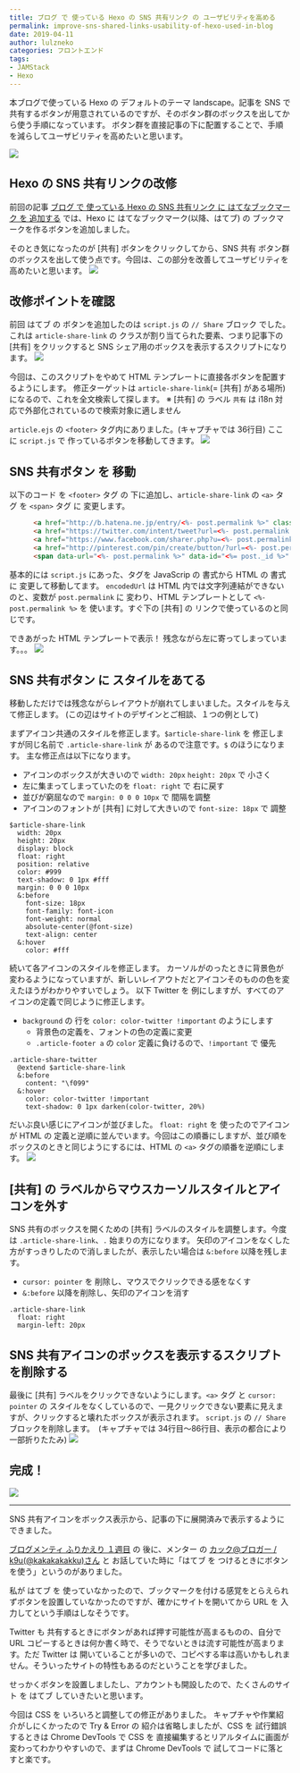 ```yaml
---
title: ブログ で 使っている Hexo の SNS 共有リンク の ユーザビリティを高める
permalink: improve-sns-shared-links-usability-of-hexo-used-in-blog
date: 2019-04-11
author: lulzneko
categories: フロントエンド
tags:
- JAMStack
- Hexo
---
```


本ブログで使っている Hexo の デフォルトのテーマ landscape。記事を SNS で 共有するボタンが用意されているのですが、そのボタン群のボックスを出してから使う手順になっています。
ボタン群を直接記事の下に配置することで、手順を減らしてユーザビリティを高めたいと思います。

![](/articles/assets/lulzneko/serverless/hexo/hexo.png)


## Hexo の SNS 共有リンクの改修
前回の記事 [ブログ で 使っている Hexo の SNS 共有リンク に はてなブックマーク を 追加する](https://riotz.works/articles/2019/04/10/add-hatena-bookmark-to-sns-share-link-of-hexo-used-in-blog/) では、Hexo に はてなブックマーク(以降、はてブ) の ブックマークを作るボタンを追加しました。

そのとき気になったのが [共有] ボタンをクリックしてから、SNS 共有 ボタン群のボックスを出して使う点です。今回は、この部分を改善してユーザビリティを高めたいと思います。
![](/articles/assets/lulzneko/serverless/hexo/01-05.png)


## 改修ポイントを確認
前回 はてブ の ボタンを追加したのは `script.js` の `// Share` ブロック でした。
これは `article-share-link` の クラスが割り当てられた要素、つまり記事下の [共有] をクリックすると SNS シェア用のボックスを表示するスクリプトになります。
![](/articles/assets/lulzneko/serverless/hexo/01-03.png)

今回は、このスクリプトをやめて HTML テンプレートに直接各ボタンを配置するようにします。
修正ターゲットは `article-share-link`(= [共有] がある場所)になるので、これを全文検索して探します。
※ [共有] の ラベル `共有` は i18n 対応で外部化されているので検索対象に適しません

`article.ejs` の `<footer>` タグ内にありました。(キャプチャでは 36行目)
ここに `script.js` で 作っているボタンを移動してきます。
![](/articles/assets/lulzneko/serverless/hexo/02-01.png)


## SNS 共有ボタン を 移動
以下のコード を `<footer>` タグ の 下に追加し、`article-share-link` の `<a>` タグ を `<span>` タグ に 変更します。
```html
      <a href="http://b.hatena.ne.jp/entry/<%- post.permalink %>" class="article-share-hatena" target="_blank" title="このエントリーをはてなブックマークに追加"></a>
      <a href="https://twitter.com/intent/tweet?url=<%- post.permalink %>" class="article-share-twitter" target="_blank" title="Twitter"></a>
      <a href="https://www.facebook.com/sharer.php?u=<%- post.permalink %>" class="article-share-facebook" target="_blank" title="Facebook"></a>
      <a href="http://pinterest.com/pin/create/button/?url=<%- post.permalink %>" class="article-share-pinterest" target="_blank" title="Pinterest"></a>
      <span data-url="<%- post.permalink %>" data-id="<%= post._id %>" class="article-share-link"><%= __('share') %>：</span>
```

基本的には `script.js` にあった、タグを JavaScrip の 書式から HTML の 書式 に 変更して移動してます。
`encodedUrl` は HTML 内では文字列連結ができないのと、変数が `post.permalink` に 変わり、HTML テンプレートとして `<%- post.permalink %>` を 使います。すぐ下の [共有] の リンクで使っているのと同じです。

できあがった HTML テンプレートで表示！
残念ながら左に寄ってしまっています。。。
![](/articles/assets/lulzneko/serverless/hexo/02-02.png)


## SNS 共有ボタン に スタイルをあてる
移動しただけでは残念ながらレイアウトが崩れてしまいました。スタイルを与えて修正します。
(この辺はサイトのデザインとご相談、１つの例として)

まずアイコン共通のスタイルを修正します。`$article-share-link` を 修正しますが同じ名前で `.article-share-link` が あるので注意です。`$` のほうになります。
主な修正点は以下になります。
- アイコンのボックスが大きいので `width: 20px` `height: 20px` で 小さく
- 左に集まってしまっていたのを `float: right` で 右に戻す
- 並びが窮屈なので `margin: 0 0 0 10px` で 間隔を調整
- アイコンのフォントが [共有] に対して大きいので `font-size: 18px` で 調整
```stylus
$article-share-link
  width: 20px
  height: 20px
  display: block
  float: right
  position: relative
  color: #999
  text-shadow: 0 1px #fff
  margin: 0 0 0 10px
  &:before
    font-size: 18px
    font-family: font-icon
    font-weight: normal
    absolute-center(@font-size)
    text-align: center
  &:hover
    color: #fff
```

続いて各アイコンのスタイルを修正します。
カーソルがのったときに背景色が変わるようになっていますが、新しいレイアウトだとアイコンそのものの色を変えたほうがわかりやすいでしょう。
以下 Twitter を 例にしますが、すべてのアイコンの定義で同じように修正します。
- `background` の 行を `color: color-twitter !important` のようにします
  - 背景色の定義を、フォントの色の定義に変更
  - `.article-footer a` の `color` 定義に負けるので、`!important` で 優先
```stylus
.article-share-twitter
  @extend $article-share-link
  &:before
    content: "\f099"
  &:hover
    color: color-twitter !important
    text-shadow: 0 1px darken(color-twitter, 20%)
```

だいぶ良い感じにアイコンが並びました。
`float: right` を 使ったのでアイコンが HTML の 定義と逆順に並んでいます。今回はこの順番にしますが、並び順をボックスのときと同じようにするには、HTML の `<a>` タグの順番を逆順にします。
![](/articles/assets/lulzneko/serverless/hexo/02-03.png)


## [共有] の ラベルからマウスカーソルスタイルとアイコンを外す
SNS 共有のボックスを開くための [共有] ラベルのスタイルを調整します。今度は `.article-share-link`、`.` 始まりの方になります。
矢印のアイコンをなくした方がすっきりしたので消しましたが、表示したい場合は `&:before` 以降を残します。
- `cursor: pointer` を 削除し、マウスでクリックできる感をなくす
- `&:before` 以降を削除し、矢印のアイコンを消す
```stylus
.article-share-link
  float: right
  margin-left: 20px
```


## SNS 共有アイコンのボックスを表示するスクリプトを削除する
最後に [共有] ラベルをクリックできないようにします。`<a>` タグ と `cursor: pointer` の スタイルをなくしているので、一見クリックできない要素に見えますが、クリックすると壊れたボックスが表示されます。
`script.js` の `// Share` ブロックを削除します。　(キャプチャでは 34行目～86行目、表示の都合により一部折りたたみ)
![](/articles/assets/lulzneko/serverless/hexo/02-04.png)


## 完成！
![](/articles/assets/lulzneko/serverless/hexo/02-05.png)


----

SNS 共有アイコンをボックス表示から、記事の下に展開済みで表示するようにできました。

[ブログメンティ ふりかえり １週目](https://riotz.works/articles/2019/04/09/review-of-k9us-blog-mentee-first-week/) の 後に、メンター の [カック@ブロガー / k9u(@kakakakakku)さん](https://twitter.com/kakakakakku)  と お話していた時に「はてブ を つけるときにボタンを使う」というのがありました。

私が はてブ を 使っていなかったので、ブックマークを付ける感覚をとらえられずボタンを設置していなかったのですが、確かにサイトを開いてから URL を 入力してという手順はしなそうです。

Twitter も 共有するときにボタンがあれば押す可能性が高まるものの、自分で URL コピーするときは何か書く時で、そうでないときは流す可能性が高まります。ただ Twitter は 開いていることが多いので、コピペする率は高いかもしれません。そういったサイトの特性もあるのだということを学びました。

せっかくボタンを設置しましたし、アカウントも開設したので、たくさんのサイト を はてブ していきたいと思います。

今回は CSS を いろいろと調整しての修正がありました。
キャプチャや作業紹介がしにくかったので Try & Error の 紹介は省略しましたが、CSS を 試行錯誤するときは Chrome DevTools で CSS を 直接編集するとリアルタイムに画面が変わってわかりやすいので、まずは Chrome DevTools で 試してコードに落とすと楽です。
